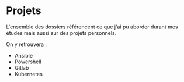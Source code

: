 # Projets
L'ensemble des dossiers référencent ce que j'ai pu aborder durant mes études mais aussi sur des projets personnels.

On y retrouvera : 

- Ansible
- Powershell
- Gitlab
- Kubernetes
